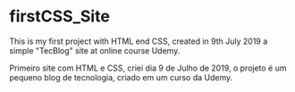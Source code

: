 # firstCSS_Site
This is my first project with HTML end CSS, created in 9th July 2019 a simple "TecBlog" site at online course Udemy.

Primeiro site com HTML e CSS, criei dia 9 de Julho de 2019, o projeto é um pequeno blog de tecnologia, criado em um curso da Udemy.
